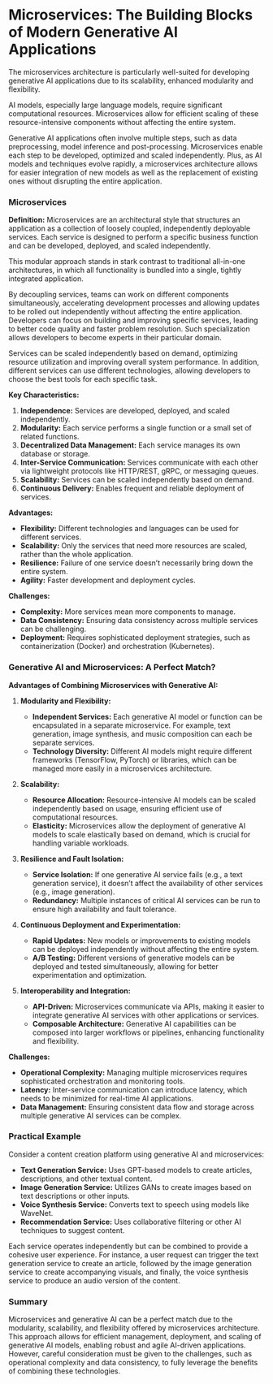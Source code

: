 # Microservices: The Building Blocks of Modern Generative AI Applications

The microservices architecture is particularly well-suited for developing generative AI applications due to its scalability, enhanced modularity and flexibility.

AI models, especially large language models, require significant computational resources. Microservices allow for efficient scaling of these resource-intensive components without affecting the entire system.

Generative AI applications often involve multiple steps, such as data preprocessing, model inference and post-processing. Microservices enable each step to be developed, optimized and scaled independently. Plus, as AI models and techniques evolve rapidly, a microservices architecture allows for easier integration of new models as well as the replacement of existing ones without disrupting the entire application.

### Microservices

**Definition:**
Microservices are an architectural style that structures an application as a collection of loosely coupled, independently deployable services. Each service is designed to perform a specific business function and can be developed, deployed, and scaled independently.

This modular approach stands in stark contrast to traditional all-in-one architectures, in which all functionality is bundled into a single, tightly integrated application.

By decoupling services, teams can work on different components simultaneously, accelerating development processes and allowing updates to be rolled out independently without affecting the entire application. Developers can focus on building and improving specific services, leading to better code quality and faster problem resolution. Such specialization allows developers to become experts in their particular domain.

Services can be scaled independently based on demand, optimizing resource utilization and improving overall system performance. In addition, different services can use different technologies, allowing developers to choose the best tools for each specific task.

**Key Characteristics:**
1. **Independence:** Services are developed, deployed, and scaled independently.
2. **Modularity:** Each service performs a single function or a small set of related functions.
3. **Decentralized Data Management:** Each service manages its own database or storage.
4. **Inter-Service Communication:** Services communicate with each other via lightweight protocols like HTTP/REST, gRPC, or messaging queues.
5. **Scalability:** Services can be scaled independently based on demand.
6. **Continuous Delivery:** Enables frequent and reliable deployment of services.

**Advantages:**
- **Flexibility:** Different technologies and languages can be used for different services.
- **Scalability:** Only the services that need more resources are scaled, rather than the whole application.
- **Resilience:** Failure of one service doesn’t necessarily bring down the entire system.
- **Agility:** Faster development and deployment cycles.

**Challenges:**
- **Complexity:** More services mean more components to manage.
- **Data Consistency:** Ensuring data consistency across multiple services can be challenging.
- **Deployment:** Requires sophisticated deployment strategies, such as containerization (Docker) and orchestration (Kubernetes).

### Generative AI and Microservices: A Perfect Match?

**Advantages of Combining Microservices with Generative AI:**

1. **Modularity and Flexibility:**
   - **Independent Services:** Each generative AI model or function can be encapsulated in a separate microservice. For example, text generation, image synthesis, and music composition can each be separate services.
   - **Technology Diversity:** Different AI models might require different frameworks (TensorFlow, PyTorch) or libraries, which can be managed more easily in a microservices architecture.

2. **Scalability:**
   - **Resource Allocation:** Resource-intensive AI models can be scaled independently based on usage, ensuring efficient use of computational resources.
   - **Elasticity:** Microservices allow the deployment of generative AI models to scale elastically based on demand, which is crucial for handling variable workloads.

3. **Resilience and Fault Isolation:**
   - **Service Isolation:** If one generative AI service fails (e.g., a text generation service), it doesn’t affect the availability of other services (e.g., image generation).
   - **Redundancy:** Multiple instances of critical AI services can be run to ensure high availability and fault tolerance.

4. **Continuous Deployment and Experimentation:**
   - **Rapid Updates:** New models or improvements to existing models can be deployed independently without affecting the entire system.
   - **A/B Testing:** Different versions of generative models can be deployed and tested simultaneously, allowing for better experimentation and optimization.

5. **Interoperability and Integration:**
   - **API-Driven:** Microservices communicate via APIs, making it easier to integrate generative AI services with other applications or services.
   - **Composable Architecture:** Generative AI capabilities can be composed into larger workflows or pipelines, enhancing functionality and flexibility.

**Challenges:**
- **Operational Complexity:** Managing multiple microservices requires sophisticated orchestration and monitoring tools.
- **Latency:** Inter-service communication can introduce latency, which needs to be minimized for real-time AI applications.
- **Data Management:** Ensuring consistent data flow and storage across multiple generative AI services can be complex.

### Practical Example

Consider a content creation platform using generative AI and microservices:
- **Text Generation Service:** Uses GPT-based models to create articles, descriptions, and other textual content.
- **Image Generation Service:** Utilizes GANs to create images based on text descriptions or other inputs.
- **Voice Synthesis Service:** Converts text to speech using models like WaveNet.
- **Recommendation Service:** Uses collaborative filtering or other AI techniques to suggest content.

Each service operates independently but can be combined to provide a cohesive user experience. For instance, a user request can trigger the text generation service to create an article, followed by the image generation service to create accompanying visuals, and finally, the voice synthesis service to produce an audio version of the content.

### Summary

Microservices and generative AI can be a perfect match due to the modularity, scalability, and flexibility offered by microservices architecture. This approach allows for efficient management, deployment, and scaling of generative AI models, enabling robust and agile AI-driven applications. However, careful consideration must be given to the challenges, such as operational complexity and data consistency, to fully leverage the benefits of combining these technologies.